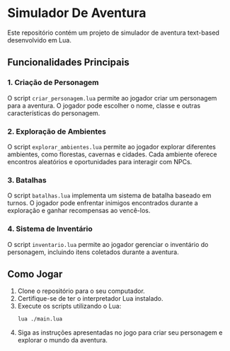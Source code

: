 # Simulador De Aventura

Este repositório contém um projeto de simulador de aventura text-based desenvolvido em Lua.

## Funcionalidades Principais

### 1. Criação de Personagem
O script `criar_personagem.lua` permite ao jogador criar um personagem para a aventura. O jogador pode escolher o nome, classe e outras características do personagem.

### 2. Exploração de Ambientes
O script `explorar_ambientes.lua` permite ao jogador explorar diferentes ambientes, como florestas, cavernas e cidades. Cada ambiente oferece encontros aleatórios e oportunidades para interagir com NPCs.

### 3. Batalhas
O script `batalhas.lua` implementa um sistema de batalha baseado em turnos. O jogador pode enfrentar inimigos encontrados durante a exploração e ganhar recompensas ao vencê-los.

### 4. Sistema de Inventário
O script `inventario.lua` permite ao jogador gerenciar o inventário do personagem, incluindo itens coletados durante a aventura.

## Como Jogar

1. Clone o repositório para o seu computador.
2. Certifique-se de ter o interpretador Lua instalado.
3. Execute os scripts utilizando o Lua:
    ```bash
    lua ./main.lua
    ```
4. Siga as instruções apresentadas no jogo para criar seu personagem e explorar o mundo da aventura.
